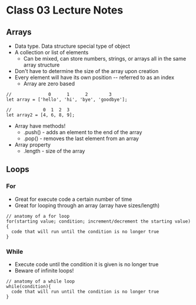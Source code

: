 # Class 03 Lecture Notes

## Arrays

- Data type. Data structure special type of object
- A collection or list of elements
  - Can be mixed, can store numbers, strings, or arrays all in the same array structure
- Don't have to determine the size of the array upon creation
- Every element will have its own position -- referred to as an index
  - Array are zero based

```
//              0      1      2        3
let array = ['hello', 'hi', 'bye', 'goodbye'];

//            0  1  2  3
let array2 = [4, 6, 8, 9];
```

- Array have methods!
  - .push() - adds an element to the end of the array
  - .pop() - removes the last element from an array
- Array property
  - .length - size of the array

## Loops
### For
- Great for execute code a certain number of time
- Great for looping through an array (array have sizes/length)

```
// anatomy of a for loop
for(starting value; condition; increment/decrement the starting value){
  code that will run until the condition is no longer true
}
```

### While
- Execute code until the condition it is given is no longer true
- Beware of infinite loops!

```
// anatomy of a while loop
while(condition){
  code that will run until the condition is no longer true
}
```
